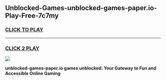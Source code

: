 
## Unblocked-Games-unblocked-games-paper.io-Play-Free-7c7my
<h3>
<a href="https://premium76.site?title=unblocked-games-paper.io&ref=23A">CLICK TO PLAY</a></h3>
<hr>

<h3>
<a href="https://premium76.site?title=unblocked-games-paper.io&ref=23A">CLICK 2 PLAY</a>
  
</h3>

<a href="https://premium76.site?title=unblocked-games-paper.io&ref=23A"><img src="https://clearcache.store/games.png"></a>


**unblocked-games-paper.io games unblocked: Your Gateway to Fun and Accessible Online Gaming**
